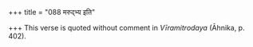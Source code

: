 +++
title = "088 मरुद्भ्य इति"

+++
This verse is quoted without comment in *Vīramitrodaya* (Āhnika, p.
402).



